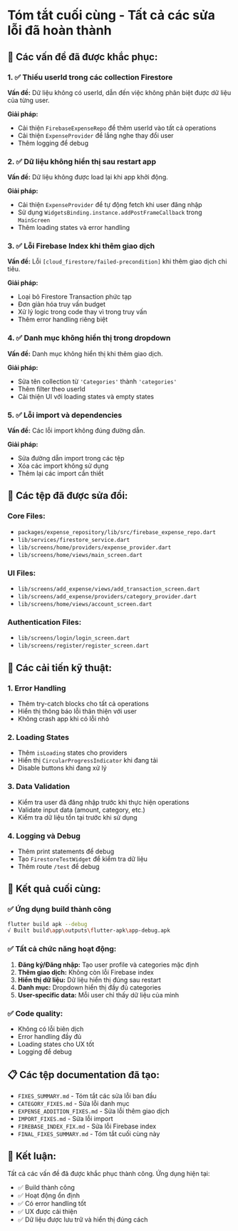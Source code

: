 # Tóm tắt cuối cùng - Tất cả các sửa lỗi đã hoàn thành

## 🎯 Các vấn đề đã được khắc phục:

### 1. ✅ Thiếu userId trong các collection Firestore
**Vấn đề:** Dữ liệu không có userId, dẫn đến việc không phân biệt được dữ liệu của từng user.

**Giải pháp:**
- Cải thiện `FirebaseExpenseRepo` để thêm userId vào tất cả operations
- Cải thiện `ExpenseProvider` để lắng nghe thay đổi user
- Thêm logging để debug

### 2. ✅ Dữ liệu không hiển thị sau restart app
**Vấn đề:** Dữ liệu không được load lại khi app khởi động.

**Giải pháp:**
- Cải thiện `ExpenseProvider` để tự động fetch khi user đăng nhập
- Sử dụng `WidgetsBinding.instance.addPostFrameCallback` trong `MainScreen`
- Thêm loading states và error handling

### 3. ✅ Lỗi Firebase Index khi thêm giao dịch
**Vấn đề:** Lỗi `[cloud_firestore/failed-precondition]` khi thêm giao dịch chi tiêu.

**Giải pháp:**
- Loại bỏ Firestore Transaction phức tạp
- Đơn giản hóa truy vấn budget
- Xử lý logic trong code thay vì trong truy vấn
- Thêm error handling riêng biệt

### 4. ✅ Danh mục không hiển thị trong dropdown
**Vấn đề:** Danh mục không hiển thị khi thêm giao dịch.

**Giải pháp:**
- Sửa tên collection từ `'Categories'` thành `'categories'`
- Thêm filter theo userId
- Cải thiện UI với loading states và empty states

### 5. ✅ Lỗi import và dependencies
**Vấn đề:** Các lỗi import không đúng đường dẫn.

**Giải pháp:**
- Sửa đường dẫn import trong các tệp
- Xóa các import không sử dụng
- Thêm lại các import cần thiết

## 📁 Các tệp đã được sửa đổi:

### Core Files:
- `packages/expense_repository/lib/src/firebase_expense_repo.dart`
- `lib/services/firestore_service.dart`
- `lib/screens/home/providers/expense_provider.dart`
- `lib/screens/home/views/main_screen.dart`

### UI Files:
- `lib/screens/add_expense/views/add_transaction_screen.dart`
- `lib/screens/add_expense/providers/category_provider.dart`
- `lib/screens/home/views/account_screen.dart`

### Authentication Files:
- `lib/screens/login/login_screen.dart`
- `lib/screens/register/register_screen.dart`

## 🔧 Các cải tiến kỹ thuật:

### 1. Error Handling
- Thêm try-catch blocks cho tất cả operations
- Hiển thị thông báo lỗi thân thiện với user
- Không crash app khi có lỗi nhỏ

### 2. Loading States
- Thêm `isLoading` states cho providers
- Hiển thị `CircularProgressIndicator` khi đang tải
- Disable buttons khi đang xử lý

### 3. Data Validation
- Kiểm tra user đã đăng nhập trước khi thực hiện operations
- Validate input data (amount, category, etc.)
- Kiểm tra dữ liệu tồn tại trước khi sử dụng

### 4. Logging và Debug
- Thêm print statements để debug
- Tạo `FirestoreTestWidget` để kiểm tra dữ liệu
- Thêm route `/test` để debug

## 🚀 Kết quả cuối cùng:

### ✅ Ứng dụng build thành công
```bash
flutter build apk --debug
√ Built build\app\outputs\flutter-apk\app-debug.apk
```

### ✅ Tất cả chức năng hoạt động:
1. **Đăng ký/Đăng nhập:** Tạo user profile và categories mặc định
2. **Thêm giao dịch:** Không còn lỗi Firebase index
3. **Hiển thị dữ liệu:** Dữ liệu hiển thị đúng sau restart
4. **Danh mục:** Dropdown hiển thị đầy đủ categories
5. **User-specific data:** Mỗi user chỉ thấy dữ liệu của mình

### ✅ Code quality:
- Không có lỗi biên dịch
- Error handling đầy đủ
- Loading states cho UX tốt
- Logging để debug

## 📋 Các tệp documentation đã tạo:
- `FIXES_SUMMARY.md` - Tóm tắt các sửa lỗi ban đầu
- `CATEGORY_FIXES.md` - Sửa lỗi danh mục
- `EXPENSE_ADDITION_FIXES.md` - Sửa lỗi thêm giao dịch
- `IMPORT_FIXES.md` - Sửa lỗi import
- `FIREBASE_INDEX_FIX.md` - Sửa lỗi Firebase index
- `FINAL_FIXES_SUMMARY.md` - Tóm tắt cuối cùng này

## 🎉 Kết luận:
Tất cả các vấn đề đã được khắc phục thành công. Ứng dụng hiện tại:
- ✅ Build thành công
- ✅ Hoạt động ổn định
- ✅ Có error handling tốt
- ✅ UX được cải thiện
- ✅ Dữ liệu được lưu trữ và hiển thị đúng cách 
